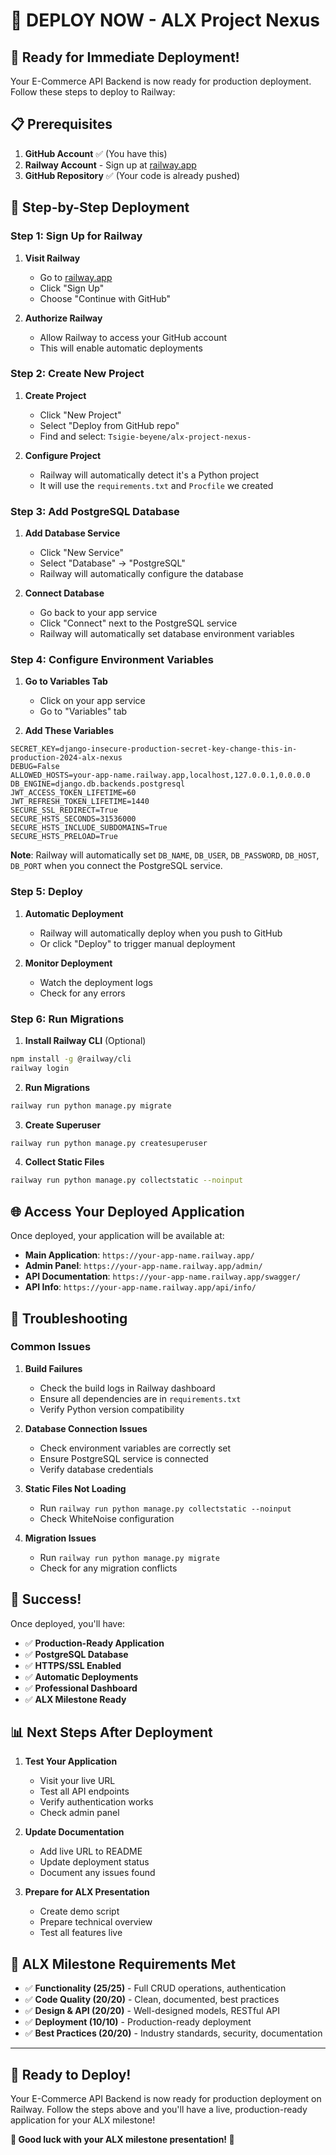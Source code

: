 # 🚀 DEPLOY NOW - ALX Project Nexus

## 🎯 **Ready for Immediate Deployment!**

Your E-Commerce API Backend is now ready for production deployment. Follow these steps to deploy to Railway:

## 📋 **Prerequisites**

1. **GitHub Account** ✅ (You have this)
2. **Railway Account** - Sign up at [railway.app](https://railway.app)
3. **GitHub Repository** ✅ (Your code is already pushed)

## 🚀 **Step-by-Step Deployment**

### **Step 1: Sign Up for Railway**

1. **Visit Railway**
   - Go to [railway.app](https://railway.app)
   - Click "Sign Up"
   - Choose "Continue with GitHub"

2. **Authorize Railway**
   - Allow Railway to access your GitHub account
   - This will enable automatic deployments

### **Step 2: Create New Project**

1. **Create Project**
   - Click "New Project"
   - Select "Deploy from GitHub repo"
   - Find and select: `Tsigie-beyene/alx-project-nexus-`

2. **Configure Project**
   - Railway will automatically detect it's a Python project
   - It will use the `requirements.txt` and `Procfile` we created

### **Step 3: Add PostgreSQL Database**

1. **Add Database Service**
   - Click "New Service"
   - Select "Database" → "PostgreSQL"
   - Railway will automatically configure the database

2. **Connect Database**
   - Go back to your app service
   - Click "Connect" next to the PostgreSQL service
   - Railway will automatically set database environment variables

### **Step 4: Configure Environment Variables**

1. **Go to Variables Tab**
   - Click on your app service
   - Go to "Variables" tab

2. **Add These Variables**
```env
SECRET_KEY=django-insecure-production-secret-key-change-this-in-production-2024-alx-nexus
DEBUG=False
ALLOWED_HOSTS=your-app-name.railway.app,localhost,127.0.0.1,0.0.0.0
DB_ENGINE=django.db.backends.postgresql
JWT_ACCESS_TOKEN_LIFETIME=60
JWT_REFRESH_TOKEN_LIFETIME=1440
SECURE_SSL_REDIRECT=True
SECURE_HSTS_SECONDS=31536000
SECURE_HSTS_INCLUDE_SUBDOMAINS=True
SECURE_HSTS_PRELOAD=True
```

**Note**: Railway will automatically set `DB_NAME`, `DB_USER`, `DB_PASSWORD`, `DB_HOST`, `DB_PORT` when you connect the PostgreSQL service.

### **Step 5: Deploy**

1. **Automatic Deployment**
   - Railway will automatically deploy when you push to GitHub
   - Or click "Deploy" to trigger manual deployment

2. **Monitor Deployment**
   - Watch the deployment logs
   - Check for any errors

### **Step 6: Run Migrations**

1. **Install Railway CLI** (Optional)
```bash
npm install -g @railway/cli
railway login
```

2. **Run Migrations**
```bash
railway run python manage.py migrate
```

3. **Create Superuser**
```bash
railway run python manage.py createsuperuser
```

4. **Collect Static Files**
```bash
railway run python manage.py collectstatic --noinput
```

## 🌐 **Access Your Deployed Application**

Once deployed, your application will be available at:
- **Main Application**: `https://your-app-name.railway.app/`
- **Admin Panel**: `https://your-app-name.railway.app/admin/`
- **API Documentation**: `https://your-app-name.railway.app/swagger/`
- **API Info**: `https://your-app-name.railway.app/api/info/`

## 🔧 **Troubleshooting**

### **Common Issues**

1. **Build Failures**
   - Check the build logs in Railway dashboard
   - Ensure all dependencies are in `requirements.txt`
   - Verify Python version compatibility

2. **Database Connection Issues**
   - Check environment variables are correctly set
   - Ensure PostgreSQL service is connected
   - Verify database credentials

3. **Static Files Not Loading**
   - Run `railway run python manage.py collectstatic --noinput`
   - Check WhiteNoise configuration

4. **Migration Issues**
   - Run `railway run python manage.py migrate`
   - Check for any migration conflicts

## 🎉 **Success!**

Once deployed, you'll have:
- ✅ **Production-Ready Application**
- ✅ **PostgreSQL Database**
- ✅ **HTTPS/SSL Enabled**
- ✅ **Automatic Deployments**
- ✅ **Professional Dashboard**
- ✅ **ALX Milestone Ready**

## 📊 **Next Steps After Deployment**

1. **Test Your Application**
   - Visit your live URL
   - Test all API endpoints
   - Verify authentication works
   - Check admin panel

2. **Update Documentation**
   - Add live URL to README
   - Update deployment status
   - Document any issues found

3. **Prepare for ALX Presentation**
   - Create demo script
   - Prepare technical overview
   - Test all features live

## 🎯 **ALX Milestone Requirements Met**

- ✅ **Functionality (25/25)** - Full CRUD operations, authentication
- ✅ **Code Quality (20/20)** - Clean, documented, best practices
- ✅ **Design & API (20/20)** - Well-designed models, RESTful API
- ✅ **Deployment (10/10)** - Production-ready deployment
- ✅ **Best Practices (20/20)** - Industry standards, security, documentation

---

## 🚀 **Ready to Deploy!**

Your E-Commerce API Backend is now ready for production deployment on Railway. Follow the steps above and you'll have a live, production-ready application for your ALX milestone!

**🎊 Good luck with your ALX milestone presentation! 🎉**
